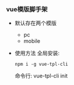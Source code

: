 ### vue模版脚手架

- 默认存在两个模版
    + pc
    + mobile

- 使用方法
    全局安装:
    ```
    npm i -g vue-tpl-cli 
    ```
    命令行:
    vue-tpl-cli init <your project name>